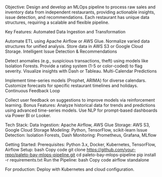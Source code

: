 Objective:
Design and develop an MLOps pipeline to process raw sales and inventory data from independent restaurants, providing actionable insights, issue detection, and recommendations. Each restaurant has unique data structures, requiring a scalable and flexible pipeline.

Key Features:
Automated Data Ingestion and Transformation

Automate ETL using Apache Airflow or AWS Glue.
Normalize varied data structures for unified analysis.
Store data in AWS S3 or Google Cloud Storage.
Intelligent Issue Detection & Recommendations

Detect anomalies (e.g., suspicious transactions, theft) using models like Isolation Forests.
Provide a rating system (1-5 or color-coded) to flag severity.
Visualize insights with Dash or Tableau.
Multi-Calendar Predictions

Implement time-series models (Prophet, ARIMA) for diverse calendars.
Customize forecasts for specific restaurant timelines and holidays.
Continuous Feedback Loop

Collect user feedback on suggestions to improve models via reinforcement learning.
Bonus Features:
Analyze historical data for trends and predictions using advanced time-series models.
Use NLP for prompt-based dashboards via Power BI or Looker.


Tech Stack:
Data Ingestion: Apache Airflow, AWS Glue
Storage: AWS S3, Google Cloud Storage
Modeling: Python, TensorFlow, scikit-learn
Issue Detection: Isolation Forests, Dash
Monitoring: Prometheus, Grafana, MLflow


Getting Started:
Prerequisites:
Python 3.x, Docker, Kubernetes, TensorFlow, Airflow
Setup:
bash
Copy code
git clone https://github.com/your-repo/paleto-bay-mlops-pipeline.git
cd paleto-bay-mlops-pipeline
pip install -r requirements.txt
Run the Pipeline:
bash
Copy code
airflow standalone


For production: Deploy with Kubernetes and cloud configuration.